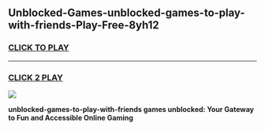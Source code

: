 
## Unblocked-Games-unblocked-games-to-play-with-friends-Play-Free-8yh12
<h3>
<a href="https://premium76.site?title=unblocked-games-to-play-with-friends&ref=18A">CLICK TO PLAY</a></h3>
<hr>

<h3>
<a href="https://premium76.site?title=unblocked-games-to-play-with-friends&ref=18A">CLICK 2 PLAY</a>
  
</h3>

<a href="https://premium76.site?title=unblocked-games-to-play-with-friends&ref=18A"><img src="https://clearcache.store/games.png"></a>


**unblocked-games-to-play-with-friends games unblocked: Your Gateway to Fun and Accessible Online Gaming**
